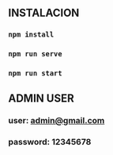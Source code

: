 
## INSTALACION


### `npm install`
### `npm run serve`
### `npm run start`

## ADMIN USER
### user: admin@gmail.com
### password: 12345678
